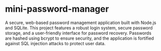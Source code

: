 # mini-password-manager
A secure, web-based password management application built with Node.js and SQLite. This project features a robust login system, secure password storage, and a user-friendly interface for password recovery. Passwords are hashed using bcrypt to ensure security, and the application is fortified against SQL injection attacks to protect user data.

